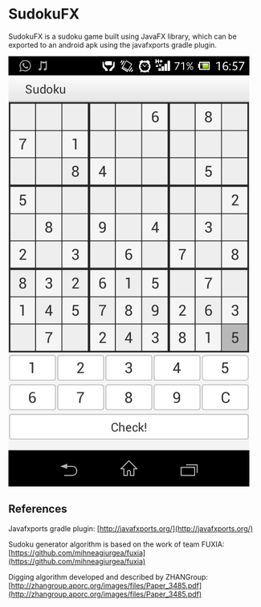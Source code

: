 # SudokuFX

SudokuFX is a sudoku game built using JavaFX library, which can be exported to an android apk using the javafxports gradle plugin.

![Sudoku Screenshot](screenshot.png)

## References

Javafxports gradle plugin: [http://javafxports.org/](http://javafxports.org/)

Sudoku generator algorithm is based on the work of team FUXIA: [https://github.com/mihneagiurgea/fuxia](https://github.com/mihneagiurgea/fuxia)

Digging algorithm developed and described by ZHANGroup: [http://zhangroup.aporc.org/images/files/Paper_3485.pdf](http://zhangroup.aporc.org/images/files/Paper_3485.pdf)
